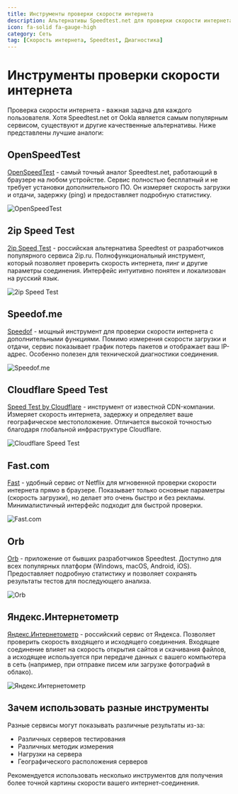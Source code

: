 ```yaml
---
title: Инструменты проверки скорости интернета
description: Альтернативы Speedtest.net для проверки скорости интернета
icon: fa-solid fa-gauge-high
category: Сеть
tag: [Скорость интернета, Speedtest, Диагностика]
---
```


# Инструменты проверки скорости интернета

Проверка скорости интернета - важная задача для каждого пользователя. Хотя Speedtest.net от Ookla является самым популярным сервисом, существуют и другие качественные альтернативы. Ниже представлены лучшие аналоги:

## OpenSpeedTest

[OpenSpeedTest](https://openspeedtest.com/) - самый точный аналог Speedtest.net, работающий в браузере на любом устройстве. Сервис полностью бесплатный и не требует установки дополнительного ПО. Он измеряет скорость загрузки и отдачи, задержку (ping) и предоставляет подробную статистику.

![OpenSpeedTest](./speedtest-tools-openspeedtest.png)

## 2ip Speed Test

[2ip Speed Test](https://2ip.ru/speed/) - российская альтернатива Speedtest от разработчиков популярного сервиса 2ip.ru. Полнофункциональный инструмент, который позволяет проверить скорость интернета, пинг и другие параметры соединения. Интерфейс интуитивно понятен и локализован на русский язык.

![2ip Speed Test](./speedtest-tools-2ip.png)

## Speedof.me

[Speedof](https://speedof.me/) - мощный инструмент для проверки скорости интернета с дополнительными функциями. Помимо измерения скорости загрузки и отдачи, сервис показывает график потерь пакетов и отображает ваш IP-адрес. Особенно полезен для технической диагностики соединения.

![Speedof.me](./speedtest-tools-speedof.png)

## Cloudflare Speed Test

[Speed Test by Cloudflare](https://speed.cloudflare.com/) - инструмент от известной CDN-компании. Измеряет скорость интернета, задержку и определяет ваше географическое местоположение. Отличается высокой точностью благодаря глобальной инфраструктуре Cloudflare.

![Cloudflare Speed Test](./speedtest-tools-speed.cloudflare.png)

## Fast.com

[Fast](https://fast.com/) - удобный сервис от Netflix для мгновенной проверки скорости интернета прямо в браузере. Показывает только основные параметры (скорость загрузки), но делает это очень быстро и без рекламы. Минималистичный интерфейс подходит для быстрой проверки.

![Fast.com](./speedtest-tools-fast.png)

## Orb

[Orb](https://orb.net/get-orb/windows) - приложение от бывших разработчиков Speedtest. Доступно для всех популярных платформ (Windows, macOS, Android, iOS). Предоставляет подробную статистику и позволяет сохранять результаты тестов для последующего анализа.

![Orb](./speedtest-tools-orb1.png)

## Яндекс.Интернетометр

[Яндекс.Интернетометр](https://internet.yandex.ru/) - российский сервис от Яндекса. Позволяет проверить скорость входящего и исходящего соединения. Входящее соединение влияет на скорость открытия сайтов и скачивания файлов, а исходящее используется при передаче данных с вашего компьютера в сеть (например, при отправке писем или загрузке фотографий в облако).

![Яндекс.Интернетометр](./speedtest-tools-yandex.png)

## Зачем использовать разные инструменты

Разные сервисы могут показывать различные результаты из-за:
- Различных серверов тестирования
- Различных методик измерения
- Нагрузки на сервера
- Географического расположения серверов

Рекомендуется использовать несколько инструментов для получения более точной картины скорости вашего интернет-соединения.
